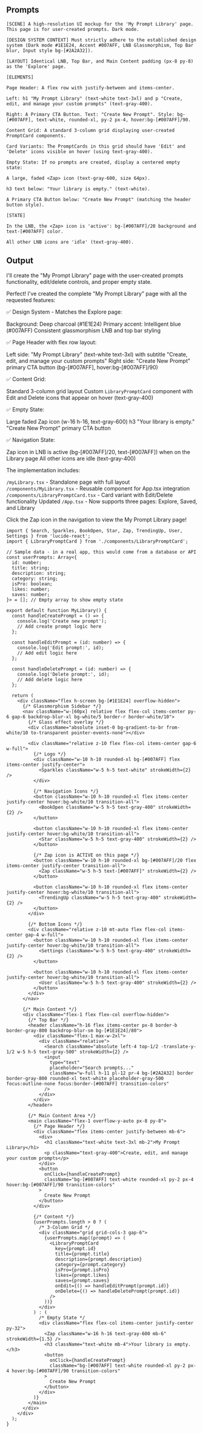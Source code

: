 
## Prompts

```
[SCENE] A high-resolution UI mockup for the 'My Prompt Library' page. This page is for user-created prompts. Dark mode.

[DESIGN SYSTEM CONTEXT] Must strictly adhere to the established design system (Dark mode #1E1E24, Accent #007AFF, LNB Glassmorphism, Top Bar blur, Input style bg-[#2A2A32]).

[LAYOUT] Identical LNB, Top Bar, and Main Content padding (px-8 py-8) as the 'Explore' page.

[ELEMENTS]

Page Header: A flex row with justify-between and items-center.

Left: h1 "My Prompt Library" (text-white text-3xl) and p "Create, edit, and manage your custom prompts" (text-gray-400).

Right: A Primary CTA Button. Text: "Create New Prompt". Style: bg-[#007AFF], text-white, rounded-xl, py-2 px-4, hover:bg-[#007AFF]/90.

Content Grid: A standard 3-column grid displaying user-created PromptCard components.

Card Variants: The PromptCards in this grid should have 'Edit' and 'Delete' icons visible on hover (using text-gray-400).

Empty State: If no prompts are created, display a centered empty state:

A large, faded <Zap> icon (text-gray-600, size 64px).

h3 text below: "Your library is empty." (text-white).

A Primary CTA Button below: "Create New Prompt" (matching the header button style).

[STATE]

In the LNB, the <Zap> icon is 'active': bg-[#007AFF]/20 background and text-[#007AFF] color.

All other LNB icons are 'idle' (text-gray-400).
```

## Output

I'll create the "My Prompt Library" page with the user-created prompts functionality, edit/delete controls, and proper empty state.

Perfect! I've created the complete "My Prompt Library" page with all the requested features:



✅ Design System - Matches the Explore page:

Background: Deep charcoal (#1E1E24)
Primary accent: Intelligent blue (#007AFF)
Consistent glassmorphism LNB and top bar styling


✅ Page Header with flex row layout:

Left side: "My Prompt Library" (text-white text-3xl) with subtitle "Create, edit, and manage your custom prompts"
Right side: "Create New Prompt" primary CTA button (bg-[#007AFF], hover:bg-[#007AFF]/90)


✅ Content Grid:

Standard 3-column grid layout
Custom `LibraryPromptCard` component with Edit and Delete icons that appear on hover (text-gray-400)


✅ Empty State:

Large faded Zap icon (w-16 h-16, text-gray-600)
h3 "Your library is empty."
"Create New Prompt" primary CTA button


✅ Navigation State:

Zap icon in LNB is active (bg-[#007AFF]/20, text-[#007AFF]) when on the Library page
All other icons are idle (text-gray-400)


The implementation includes:

`/myLibrary.tsx` - Standalone page with full layout
`/components/MyLibrary.tsx` - Reusable component for App.tsx integration
`/components/LibraryPromptCard.tsx` - Card variant with Edit/Delete functionality
Updated `/App.tsx` - Now supports three pages: Explore, Saved, and Library


Click the Zap icon in the navigation to view the My Prompt Library page!

```
import { Search, Sparkles, BookOpen, Star, Zap, TrendingUp, User, Settings } from 'lucide-react';
import { LibraryPromptCard } from './components/LibraryPromptCard';

// Sample data - in a real app, this would come from a database or API
const userPrompts: Array<{
  id: number;
  title: string;
  description: string;
  category: string;
  isPro: boolean;
  likes: number;
  saves: number;
}> = []; // Empty array to show empty state

export default function MyLibrary() {
  const handleCreatePrompt = () => {
    console.log('Create new prompt');
    // Add create prompt logic here
  };

  const handleEditPrompt = (id: number) => {
    console.log('Edit prompt:', id);
    // Add edit logic here
  };

  const handleDeletePrompt = (id: number) => {
    console.log('Delete prompt:', id);
    // Add delete logic here
  };

  return (
    <div className="flex h-screen bg-[#1E1E24] overflow-hidden">
      {/* Glassmorphism Sidebar */}
      <nav className="w-[60px] relative flex flex-col items-center py-6 gap-6 backdrop-blur-xl bg-white/5 border-r border-white/10">
        {/* Glass effect overlay */}
        <div className="absolute inset-0 bg-gradient-to-br from-white/10 to-transparent pointer-events-none"></div>
        
        <div className="relative z-10 flex flex-col items-center gap-6 w-full">
          {/* Logo */}
          <div className="w-10 h-10 rounded-xl bg-[#007AFF] flex items-center justify-center">
            <Sparkles className="w-5 h-5 text-white" strokeWidth={2} />
          </div>
          
          {/* Navigation Icons */}
          <button className="w-10 h-10 rounded-xl flex items-center justify-center hover:bg-white/10 transition-all">
            <BookOpen className="w-5 h-5 text-gray-400" strokeWidth={2} />
          </button>
          
          <button className="w-10 h-10 rounded-xl flex items-center justify-center hover:bg-white/10 transition-all">
            <Star className="w-5 h-5 text-gray-400" strokeWidth={2} />
          </button>
          
          {/* Zap icon is ACTIVE on this page */}
          <button className="w-10 h-10 rounded-xl bg-[#007AFF]/20 flex items-center justify-center transition-all">
            <Zap className="w-5 h-5 text-[#007AFF]" strokeWidth={2} />
          </button>
          
          <button className="w-10 h-10 rounded-xl flex items-center justify-center hover:bg-white/10 transition-all">
            <TrendingUp className="w-5 h-5 text-gray-400" strokeWidth={2} />
          </button>
        </div>

        {/* Bottom Icons */}
        <div className="relative z-10 mt-auto flex flex-col items-center gap-4 w-full">
          <button className="w-10 h-10 rounded-xl flex items-center justify-center hover:bg-white/10 transition-all">
            <Settings className="w-5 h-5 text-gray-400" strokeWidth={2} />
          </button>
          
          <button className="w-10 h-10 rounded-xl flex items-center justify-center hover:bg-white/10 transition-all">
            <User className="w-5 h-5 text-gray-400" strokeWidth={2} />
          </button>
        </div>
      </nav>

      {/* Main Content */}
      <div className="flex-1 flex flex-col overflow-hidden">
        {/* Top Bar */}
        <header className="h-16 flex items-center px-8 border-b border-gray-800 backdrop-blur-sm bg-[#1E1E24]/80">
          <div className="flex-1 max-w-2xl">
            <div className="relative">
              <Search className="absolute left-4 top-1/2 -translate-y-1/2 w-5 h-5 text-gray-500" strokeWidth={2} />
              <input
                type="text"
                placeholder="Search prompts..."
                className="w-full h-11 pl-12 pr-4 bg-[#2A2A32] border border-gray-800 rounded-xl text-white placeholder-gray-500 focus:outline-none focus:border-[#007AFF] transition-colors"
              />
            </div>
          </div>
        </header>

        {/* Main Content Area */}
        <main className="flex-1 overflow-y-auto px-8 py-8">
          {/* Page Header */}
          <div className="flex items-center justify-between mb-6">
            <div>
              <h1 className="text-white text-3xl mb-2">My Prompt Library</h1>
              <p className="text-gray-400">Create, edit, and manage your custom prompts</p>
            </div>
            <button
              onClick={handleCreatePrompt}
              className="bg-[#007AFF] text-white rounded-xl py-2 px-4 hover:bg-[#007AFF]/90 transition-colors"
            >
              Create New Prompt
            </button>
          </div>

          {/* Content */}
          {userPrompts.length > 0 ? (
            /* 3-Column Grid */
            <div className="grid grid-cols-3 gap-6">
              {userPrompts.map((prompt) => (
                <LibraryPromptCard
                  key={prompt.id}
                  title={prompt.title}
                  description={prompt.description}
                  category={prompt.category}
                  isPro={prompt.isPro}
                  likes={prompt.likes}
                  saves={prompt.saves}
                  onEdit={() => handleEditPrompt(prompt.id)}
                  onDelete={() => handleDeletePrompt(prompt.id)}
                />
              ))}
            </div>
          ) : (
            /* Empty State */
            <div className="flex flex-col items-center justify-center py-32">
              <Zap className="w-16 h-16 text-gray-600 mb-6" strokeWidth={1.5} />
              <h3 className="text-white mb-4">Your library is empty.</h3>
              <button
                onClick={handleCreatePrompt}
                className="bg-[#007AFF] text-white rounded-xl py-2 px-4 hover:bg-[#007AFF]/90 transition-colors"
              >
                Create New Prompt
              </button>
            </div>
          )}
        </main>
      </div>
    </div>
  );
}

```
